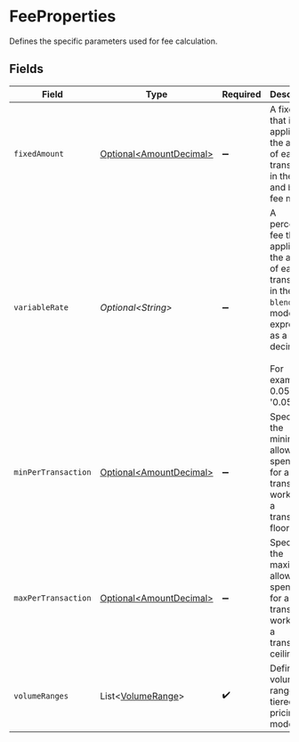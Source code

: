 # FeeProperties

Defines the specific parameters used for fee calculation.


## Fields

| Field                                                                                                                                                  | Type                                                                                                                                                   | Required                                                                                                                                               | Description                                                                                                                                            | Example                                                                                                                                                |
| ------------------------------------------------------------------------------------------------------------------------------------------------------ | ------------------------------------------------------------------------------------------------------------------------------------------------------ | ------------------------------------------------------------------------------------------------------------------------------------------------------ | ------------------------------------------------------------------------------------------------------------------------------------------------------ | ------------------------------------------------------------------------------------------------------------------------------------------------------ |
| `fixedAmount`                                                                                                                                          | [Optional\<AmountDecimal>](../../models/components/AmountDecimal.md)                                                                                   | :heavy_minus_sign:                                                                                                                                     | A fixed fee that is applied to the amount of each transaction in the `fixed` and `blended` fee models.                                                 |                                                                                                                                                        |
| `variableRate`                                                                                                                                         | *Optional\<String>*                                                                                                                                    | :heavy_minus_sign:                                                                                                                                     | A percentage fee that is applied to the amount of each transaction in the `blended` fee model, expressed as a decimal. <br/><br/>For example, 0.05% is '0.05'. | 0.05                                                                                                                                                   |
| `minPerTransaction`                                                                                                                                    | [Optional\<AmountDecimal>](../../models/components/AmountDecimal.md)                                                                                   | :heavy_minus_sign:                                                                                                                                     | Specifies the minimum allowable spending for a single transaction, working as a transaction floor.                                                     |                                                                                                                                                        |
| `maxPerTransaction`                                                                                                                                    | [Optional\<AmountDecimal>](../../models/components/AmountDecimal.md)                                                                                   | :heavy_minus_sign:                                                                                                                                     | Specifies the maximum allowable spending for a single transaction, working as a transaction ceiling.                                                   |                                                                                                                                                        |
| `volumeRanges`                                                                                                                                         | List\<[VolumeRange](../../models/components/VolumeRange.md)>                                                                                           | :heavy_check_mark:                                                                                                                                     | Defines the volume ranges for tiered pricing models.                                                                                                   |                                                                                                                                                        |